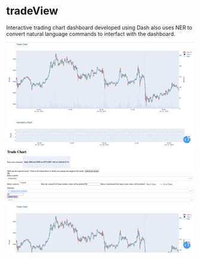 # tradeView

Interactive trading chart dashboard developed using Dash also uses NER to convert natural language commands to interfact with the dashboard.

![Sc1](screenshots\sc1.png)
![Sc2](screenshots\sc2.png)
